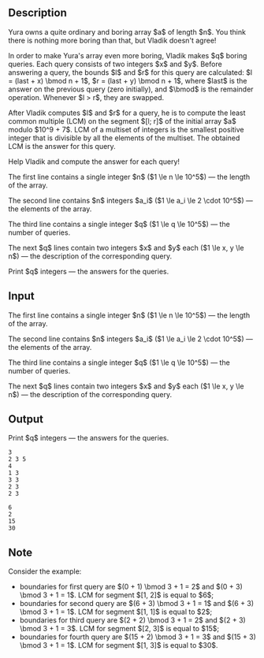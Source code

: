 ## Description

<div><p>Yura owns a quite ordinary and boring array $a$ of length $n$. You think there is nothing more boring than that, but Vladik doesn't agree!</p><p>In order to make Yura's array even more boring, Vladik makes $q$ boring queries. Each query consists of two integers $x$ and $y$. Before answering a query, the bounds $l$ and $r$ for this query are calculated: $l = (last + x) \bmod n + 1$, $r = (last + y) \bmod n + 1$, where $last$ is the answer on the previous query (zero initially), and $\bmod$ is the remainder operation. Whenever $l &gt; r$, they are swapped.</p><p>After Vladik computes $l$ and $r$ for a query, he is to compute the least common multiple (LCM) on the segment $[l; r]$ of the initial array $a$ modulo $10^9 + 7$. LCM of a multiset of integers is the smallest positive integer that is divisible by all the elements of the multiset. The obtained LCM is the answer for this query.</p><p>Help Vladik and compute the answer for each query!</p></div><div class="input-specification"><p>The first line contains a single integer $n$ ($1 \le n \le 10^5$) — the length of the array.</p><p>The second line contains $n$ integers $a_i$ ($1 \le a_i \le 2 \cdot 10^5$) — the elements of the array.</p><p>The third line contains a single integer $q$ ($1 \le q \le 10^5$) — the number of queries.</p><p>The next $q$ lines contain two integers $x$ and $y$ each ($1 \le x, y \le n$) — the description of the corresponding query.</p></div><div class="output-specification"><p>Print $q$ integers&nbsp;— the answers for the queries.</p></div>

## Input

<p>The first line contains a single integer $n$ ($1 \le n \le 10^5$) — the length of the array.</p><p>The second line contains $n$ integers $a_i$ ($1 \le a_i \le 2 \cdot 10^5$) — the elements of the array.</p><p>The third line contains a single integer $q$ ($1 \le q \le 10^5$) — the number of queries.</p><p>The next $q$ lines contain two integers $x$ and $y$ each ($1 \le x, y \le n$) — the description of the corresponding query.</p>

## Output

<p>Print $q$ integers&nbsp;— the answers for the queries.</p>





```input1
3
2 3 5
4
1 3
3 3
2 3
2 3
```




```output1
6
2
15
30
```



## Note

<p>Consider the example:</p><ul> <li> boundaries for first query are $(0 + 1) \bmod 3 + 1 = 2$ and $(0 + 3) \bmod 3 + 1 = 1$. LCM for segment $[1, 2]$ is equal to $6$; </li><li> boundaries for second query are $(6 + 3) \bmod 3 + 1 = 1$ and $(6 + 3) \bmod 3 + 1 = 1$. LCM for segment $[1, 1]$ is equal to $2$; </li><li> boundaries for third query are $(2 + 2) \bmod 3 + 1 = 2$ and $(2 + 3) \bmod 3 + 1 = 3$. LCM for segment $[2, 3]$ is equal to $15$; </li><li> boundaries for fourth query are $(15 + 2) \bmod 3 + 1 = 3$ and $(15 + 3) \bmod 3 + 1 = 1$. LCM for segment $[1, 3]$ is equal to $30$. </li></ul>
